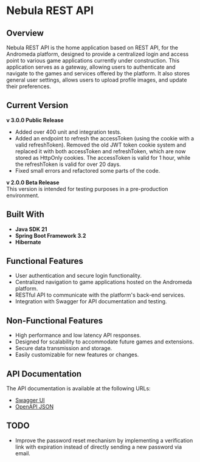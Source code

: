 # Nebula REST API

## Overview

Nebula REST API is the home application based on REST API, for the Andromeda platform, designed to provide a centralized login and access
point to various game applications currently under construction. This application serves as a gateway, allowing users to
authenticate and navigate to the games and services offered by the platform. It also stores general user settings,
allows users to upload profile images, and update their preferences.

## Current Version

**v 3.0.0 Public Release**  
- Added over 400 unit and integration tests.  
- Added an endpoint to refresh the accessToken (using the cookie with a valid refreshToken). Removed the old JWT token cookie system and replaced it with both accessToken and refreshToken, which are now stored as HttpOnly cookies. The accessToken is valid for 1 hour, while the refreshToken is valid for over 20 days.  
- Fixed small errors and refactored some parts of the code.

**v 2.0.0 Beta Release**  
This version is intended for testing purposes in a pre-production environment.

## Built With

- **Java SDK 21**
- **Spring Boot Framework 3.2**
- **Hibernate**

## Functional Features

- User authentication and secure login functionality.
- Centralized navigation to game applications hosted on the Andromeda platform.
- RESTful API to communicate with the platform's back-end services.
- Integration with Swagger for API documentation and testing.

## Non-Functional Features

- High performance and low latency API responses.
- Designed for scalability to accommodate future games and extensions.
- Secure data transmission and storage.
- Easily customizable for new features or changes.

## API Documentation

The API documentation is available at the following URLs:

- [Swagger UI](http://localhost:8081/swagger-ui/index.html)
- [OpenAPI JSON](http://localhost:8081/v3/api-docs)

## TODO

- Improve the password reset mechanism by implementing a verification link with expiration instead of directly sending a
  new password via email.
